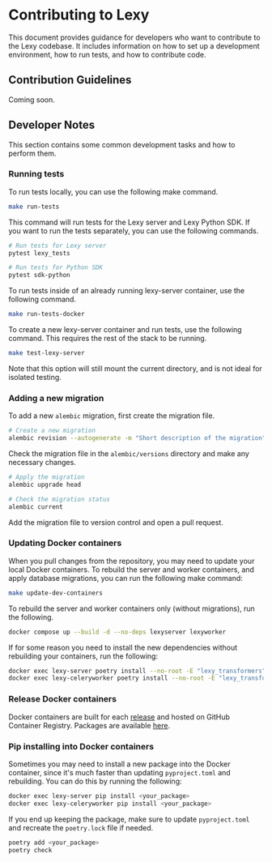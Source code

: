 # Contributing to Lexy

This document provides guidance for developers who want to contribute to the Lexy codebase. It includes information on how to set up a development environment, how to run tests, and how to contribute code.

## Contribution Guidelines

Coming soon.

## Developer Notes

This section contains some common development tasks and how to perform them.

### Running tests

To run tests locally, you can use the following make command.

```bash
make run-tests
```

This command will run tests for the Lexy server and Lexy Python SDK. If you want to run the tests separately, you can
use the following commands.

```bash
# Run tests for Lexy server
pytest lexy_tests

# Run tests for Python SDK
pytest sdk-python
```

To run tests inside of an already running lexy-server container, use the following command.

```bash
make run-tests-docker
```

To create a new lexy-server container and run tests, use the following command. This requires the rest of the stack to
be running.

```bash
make test-lexy-server
```

Note that this option will still mount the current directory, and is not ideal for isolated testing.

### Adding a new migration

To add a new `alembic` migration, first create the migration file.

```bash
# Create a new migration
alembic revision --autogenerate -m "Short description of the migration"
```

Check the migration file in the `alembic/versions` directory and make any necessary changes.

```bash
# Apply the migration
alembic upgrade head

# Check the migration status
alembic current
```

Add the migration file to version control and open a pull request.

### Updating Docker containers

When you pull changes from the repository, you may need to update your local Docker containers. To rebuild the
server and worker containers, and apply database migrations, you can run the following make command:

```bash
make update-dev-containers
```

To rebuild the server and worker containers only (without migrations), run the following.

```bash
docker compose up --build -d --no-deps lexyserver lexyworker
```

If for some reason you need to install the new dependencies without rebuilding your containers, run the following:

```bash
docker exec lexy-server poetry install --no-root -E "lexy_transformers"
docker exec lexy-celeryworker poetry install --no-root -E "lexy_transformers"
```

### Release Docker containers

Docker containers are built for each [release](https://github.com/lexy-ai/lexy/releases) and hosted on GitHub Container
Registry. Packages are available [here](https://github.com/orgs/lexy-ai/packages?repo_name=lexy).

### Pip installing into Docker containers

Sometimes you may need to install a new package into the Docker container, since it's much faster than updating
`pyproject.toml` and rebuilding. You can do this by running the following:

```bash
docker exec lexy-server pip install <your_package>
docker exec lexy-celeryworker pip install <your_package>
```

If you end up keeping the package, make sure to update `pyproject.toml` and recreate the `poetry.lock` file if needed.

```bash
poetry add <your_package>
poetry check
```
